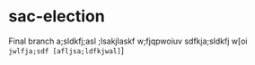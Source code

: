# sac-election
Final branch
a;sldkfj;asl
;lsakjlaskf
w;fjqpwoiu<F3><F2>v
sdfkja;sldkfj
w[oi` jwlfja;sdf
[afljsa;ldfkjwal]`]

